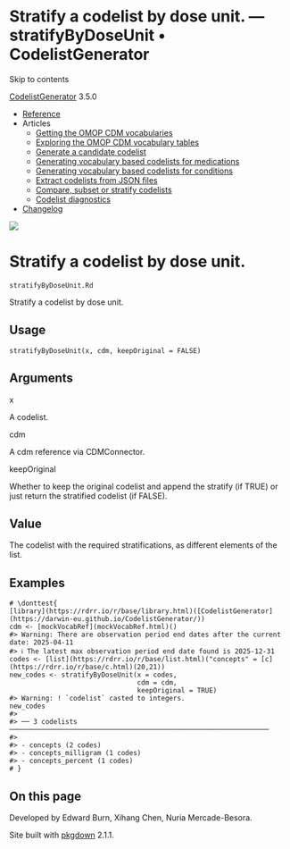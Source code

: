 # Stratify a codelist by dose unit. — stratifyByDoseUnit • CodelistGenerator

Skip to contents

[CodelistGenerator](../index.html) 3.5.0

  * [Reference](../reference/index.html)
  * Articles
    * [Getting the OMOP CDM vocabularies](../articles/a01_GettingOmopCdmVocabularies.html)
    * [Exploring the OMOP CDM vocabulary tables](../articles/a02_ExploreCDMvocabulary.html)
    * [Generate a candidate codelist](../articles/a03_GenerateCandidateCodelist.html)
    * [Generating vocabulary based codelists for medications](../articles/a04_GenerateVocabularyBasedCodelist.html)
    * [Generating vocabulary based codelists for conditions](../articles/a04b_icd_codes.html)
    * [Extract codelists from JSON files](../articles/a05_ExtractCodelistFromJSONfile.html)
    * [Compare, subset or stratify codelists](../articles/a06_CreateSubsetsFromCodelist.html)
    * [Codelist diagnostics](../articles/a07_RunCodelistDiagnostics.html)
  * [Changelog](../news/index.html)




![](../logo.png)

# Stratify a codelist by dose unit.

`stratifyByDoseUnit.Rd`

Stratify a codelist by dose unit.

## Usage
    
    
    stratifyByDoseUnit(x, cdm, keepOriginal = FALSE)

## Arguments

x
    

A codelist.

cdm
    

A cdm reference via CDMConnector.

keepOriginal
    

Whether to keep the original codelist and append the stratify (if TRUE) or just return the stratified codelist (if FALSE).

## Value

The codelist with the required stratifications, as different elements of the list.

## Examples
    
    
    # \donttest{
    [library](https://rdrr.io/r/base/library.html)([CodelistGenerator](https://darwin-eu.github.io/CodelistGenerator/))
    cdm <- [mockVocabRef](mockVocabRef.html)()
    #> Warning: There are observation period end dates after the current date: 2025-04-11
    #> ℹ The latest max observation period end date found is 2025-12-31
    codes <- [list](https://rdrr.io/r/base/list.html)("concepts" = [c](https://rdrr.io/r/base/c.html)(20,21))
    new_codes <- stratifyByDoseUnit(x = codes,
                                    cdm = cdm,
                                    keepOriginal = TRUE)
    #> Warning: ! `codelist` casted to integers.
    new_codes
    #> 
    #> ── 3 codelists ─────────────────────────────────────────────────────────────────
    #> 
    #> - concepts (2 codes)
    #> - concepts_milligram (1 codes)
    #> - concepts_percent (1 codes)
    # }
    

## On this page

Developed by Edward Burn, Xihang Chen, Nuria Mercade-Besora.

Site built with [pkgdown](https://pkgdown.r-lib.org/) 2.1.1.
